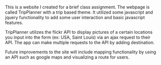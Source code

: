 This is a website I created for a brief class assignment.
The webpage is called TripPlanner with a trip based theme.
It utilized some javascript and jquery functionality to add 
some user interaction and basic javascript features.

TripPlanner utilizes the flickr API to display pictures 
of a certain locations you input into the form (ex: USA, Saint Louis) 
via an ajax request to their API. The app can make 
multiple requests to the API by adding destination.

Future improvements to the site will include mapping functionality
by using an API such as google maps and visualizing a route for
users.